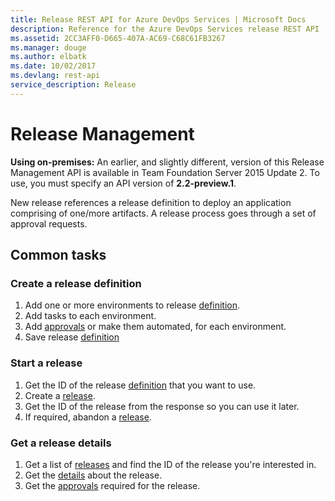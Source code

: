```yaml
---
title: Release REST API for Azure DevOps Services | Microsoft Docs
description: Reference for the Azure DevOps Services release REST API
ms.assetid: 2CC3AFF0-D665-407A-AC69-C68C61FB3267
ms.manager: douge
ms.author: elbatk
ms.date: 10/02/2017
ms.devlang: rest-api
service_description: Release
---
```


# Release Management

**Using on-premises:** An earlier, and slightly different, version of this Release Management API is available in Team Foundation Server 2015 Update 2. To use, you must specify an API version of **2.2-preview.1**.

New release references a release definition to deploy an application comprising of one/more artifacts.
A release process goes through a set of approval requests.

## Common tasks

### Create a release definition

1. Add one or more environments to release [definition](xref:vsts.release.definitions).
2. Add tasks to each environment.
3. Add [approvals](xref:vsts.release.approvals) or make them automated, for each environment.
4. Save release [definition](xref:vsts.release.definitions)

### Start a release

1. Get the ID of the release [definition](xref:vsts.release.definitions.list) that you want to use.
3. Create a [release](xref:vsts.release.releases.create).
3. Get the ID of the release from the response so you can use it later.
4. If required, abandon a [release](xref:vsts.release.releases).

### Get a release details

1. Get a list of [releases](xref:vsts.release.releases.list) and find the ID of the release you're interested in.
2. Get the [details](xref:vsts.release.releases.getrelease) about the release.
4. Get the [approvals](xref:vsts.release.approvals.list) required for the release.
